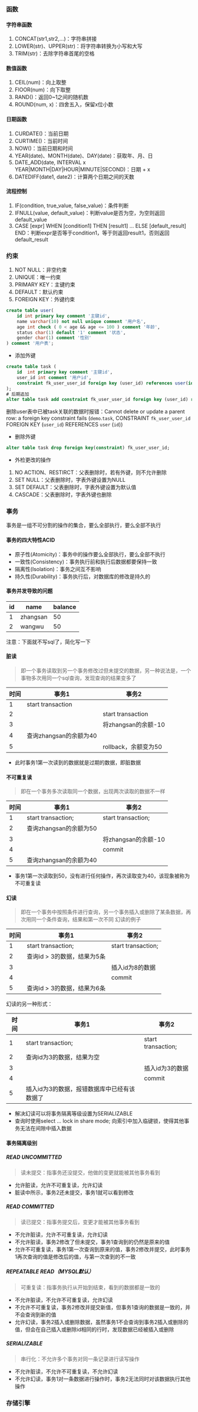### 函数
#### 字符串函数
1. CONCAT(str1,str2,...)：字符串拼接
2. LOWER(str)、UPPER(str)：将字符串转换为小写和大写
3. TRIM(str)：去除字符串首尾的空格

#### 数值函数
1. CEIL(num)：向上取整
2. FlOOR(num)：向下取整
3. RAND()：返回0~1之间的随机数
4. ROUND(num, x)：四舍五入，保留x位小数

#### 日期函数
1. CURDATE()：当前日期
2. CURTIME()：当前时间
3. NOW()：当前日期和时间
4. YEAR(date)、MONTH(date)、DAY(date)：获取年、月、日
5. DATE_ADD(date, INTERVAL x YEAR|MONTH|DAY|HOUR|MINUTE|SECOND)：日期 + x 
6. DATEDIFF(date1, date2)：计算两个日期之间的天数

#### 流程控制
1. IF(condition, true_value, false_value)：条件判断
2. IFNULL(value, default_value)：判断value是否为空，为空则返回default_value
3. CASE [expr] WHEN [condition1] THEN [result1] ... ELSE [default_result] END：判断expr是否等于condition1，等于则返回result1，否则返回default_result

### 约束
1. NOT NULL：非空约束
2. UNIQUE：唯一约束
3. PRIMARY KEY：主键约束
4. DEFAULT：默认约束
5. FOREIGN KEY：外键约束
```sql
create table user(
    id int primary key comment '主键id',
    name varchar(10) not null unique comment '用户名',
    age int check ( 0 < age && age <= 100 ) comment '年龄',
    status char(1) default '1' comment '状态',
    gender char(1) comment '性别'
) comment '用户表';
```

- 添加外键
```sql
create table task (
    id  int primary key comment '主键id',
    user_id int comment '用户id',
    constraint fk_user_user_id foreign key (user_id) references user(id)
);
# 后期追加
alter table task add constraint fk_user_user_id foreign key (user_id) references user(id);
```
删除user表中已被task关联的数据时报错：Cannot delete or update a parent row: a foreign key constraint fails (`demo`.`task`, CONSTRAINT `fk_user_user_id` FOREIGN KEY (`user_id`) REFERENCES `user` (`id`))

- 删除外键
```sql
alter table task drop foreign key(constraint) fk_user_user_id;
```

- 外检更改的操作
1. NO ACTION、RESTIRCT：父表删除时，若有外键，则不允许删除
2. SET NULL：父表删除时，字表外键设置为NULL
3. SET DEFAULT：父表删除时，字表外键设置为默认值
4. CASCADE：父表删除时，字表外键也删除

### 事务
事务是一组不可分割的操作的集合，要么全部执行，要么全部不执行

#### 事务的四大特性ACID
- 原子性(Atomicity)：事务中的操作要么全部执行，要么全部不执行
- 一致性(Consistency)：事务执行前和执行后数据都要保持一致
- 隔离性(Isolation)：事务之间互不影响
- 持久性(Durability)：事务执行后，对数据库的修改是持久的

#### 事务并发导致的问题
| id | name     | balance |
|----|----------|---------|
| 1  | zhangsan | 50      |
| 2  | wangwu   | 50      |

注意：下面就不写sql了，简化写一下

#### 脏读
> 即一个事务读取到另一个事务修改过但未提交的数据，另一种说法是，一个事物多次用同一个sql查询，发现查询的结果变多了

| 时间 | 事务1              | 事务2               |
|----|------------------|-------------------|
| 1  | start transaction |                   |
| 2  |                  | start transaction |
| 3  |                  | 将zhangsan的余额-10   |
| 4  | 查询zhangsan的余额为40 |                   |
| 5  |                  | rollback，余额变为50   |
- 此时事务1第一次读到的数据就是过期的数据，即脏数据

#### 不可重复读
> 即在一个事务多次读取同一个数据，出现两次读取的数据不一样

| 时间 | 事务1                | 事务2                |
|----|--------------------|--------------------|
| 1  | start transaction; | start transaction; |
| 2  | 查询zhangsan的余额为50|                    |
| 3  |                    | 将zhangsan的余额-10    |
| 4  |                    | commit             |
| 5  | 查询zhangsan的余额为40|                    |
- 事务1第一次读取到50，没有进行任何操作，再次读取变为40，该现象被称为不可重复读

#### 幻读
> 即在一个事务中按照条件进行查询，另一个事务插入或删除了某条数据，再次用同一个条件查询，结果和第一次不同
幻读的例子

| 时间 | 事务1                | 事务2                |
|----|--------------------|--------------------|
| 1  | start transaction; | start transaction; |
| 2  | 查询id > 3的数据，结果为5条  |                    |
| 3  |                    | 插入id为8的数据          |
| 4  |                    | commit             |
| 5  | 查询id > 3的数据，结果为6条  |                    |

幻读的另一种形式：

| 时间 | 事务1                     | 事务2                |
|----|-------------------------|--------------------|
| 1  | start transaction;      | start transaction; |
| 2  | 查询id为3的数据，结果为空          |                    |
| 3  |                         | 插入id为3的数据          |
| 4  |                         | commit             |
| 5  | 插入id为3的数据，报错数据库中已经有该数据了 |                    |
- 解决幻读可以将事务隔离等级设置为SERIALIZABLE
- 查询时使用select ... lock in share mode; 向索引中加入临键锁，使得其他事务无法在间隙中插入数据

#### 事务隔离级别

##### READ UNCOMMITTED
> 读未提交：指事务还没提交，他做的变更就能被其他事务看到
- 允许脏读，允许不可重复读，允许幻读
- 脏读中所示，事务2还未提交，事务1就可以看到修改


##### READ COMMITTED
> 读已提交：指事务提交后，变更才能被其他事务看到
- 不允许脏读，允许不可重复读，允许幻读
- 不允许脏读，事务2修改了但未提交，事务1查询到的仍然是原来的值
- 允许不可重复读，事务1第一次查询到原来的值，事务2修改并提交，此时事务1再次查询的值是修改后的值，与第一次查到的不一致

##### REPEATABLE READ（MYSQL默认）
> 可重复读：指事务执行从开始到结束，看到的数据都是一致的
- 不允许脏读，不允许不可重复读，允许幻读
- 不允许不可重复读，事务2修改并提交新值，但事务1查询的数据是一致的，并不会查询到新的值
- 允许幻读，事务2插入或删除数据，虽然事务1不会查询到事务2插入或删除的值，但会在自己插入或删除id相同的行时，发现数据已经被插入或删除

##### SERIALIZABLE
> 串行化：不允许多个事务对同一条记录进行读写操作
- 不允许脏读，不允许不可重复读，不允许幻读
- 不允许幻读，事务1对一条数据进行操作时，事务2无法同时对该数据执行其他操作

### 存储引擎

